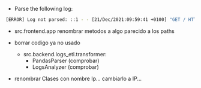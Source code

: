 - Parse the following log:

```bash
[ERROR] Log not parsed: ::1 - - [21/Dec/2021:09:59:41 +0100] "GET / HTTP/1.1" 400 248 "-" "curl/7.74.0"
```

- src.frontend.app
renombrar metodos a algo parecido a los paths

- borrar codigo ya no usado
  - src.backend.logs_etl.transformer:
    - PandasParser (comprobar)
    - LogsAnalyzer (comprobar)

- renombrar
Clases con nombre Ip... cambiarlo a IP...
